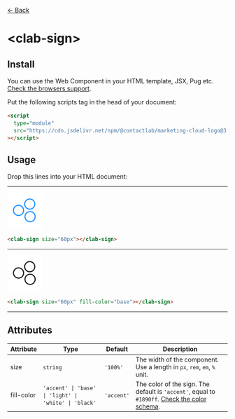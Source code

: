 [← Back](../README.md)

# \<clab-sign>

## Install

You can use the Web Component in your HTML template, JSX, Pug etc. [Check the browsers support](./browsers-support.md).

Put the following scripts tag in the head of your document:

```html
<script
  type="module"
  src="https://cdn.jsdelivr.net/npm/@contactlab/marketing-cloud-logo@3.0.1/dist/esm/clab-logo.js"
></script>
```

## Usage

Drop this lines into your HTML document:

---

<img width="80px" src="../resources/svg/clab-sign-accent.svg" />

```html
<clab-sign size="60px"></clab-sign>
```

---

<img width="80px" src="../resources/svg/clab-sign-base.svg" />

```html
<clab-sign size="60px" fill-color="base"></clab-sign>
```

---

## Attributes

<table>
  <thead>
    <tr>
      <th>Attribute</th>
      <th>Type</th>
      <th>Default</th>
      <th>Description</th>
    </tr>
  <tbody>
    <tr>
      <td>size</td>
      <td><code>string</code></td>
      <td><code>'100%'</code></td>
      <td>The width of the component. Use a length in <code>px</code>, <code>rem</code>, <code>em</code>, <code>%</code> unit.</td>
    </tr>
    <tr>
      <td>fill-color</td>
      <td><code>'accent' | 'base' | 'light' | 'white' | 'black'</code></td>
      <td><code>'accent'</code></td>
      <td>The color of the sign. The default is <code>'accent'</code>, equal to <code>#1890ff</code>. <a href="./color-schema.md" title="Color schema">Check the color schema</a>.</td>
    </tr>
  </tbody>
</table>
